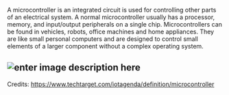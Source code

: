 A microcontroller is an integrated circuit is used for controlling other parts of an electrical system. A normal microcontroller usually has a processor, memory, and input/output peripherals on a single chip. Microcontrollers can be found in vehicles, robots, office machines and home appliances. They are like small personal computers and are designed to control small elements of a larger component without a complex operating system. 

![enter image description here](https://cdn.sparkfun.com/assets/9/1/e/4/8/515b4656ce395f8a38000000.png)
---
Credits: https://www.techtarget.com/iotagenda/definition/microcontroller
